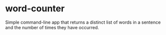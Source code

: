 # word-counter
Simple command-line app that returns a distinct list of words in a sentence and the number of times they have occurred.
